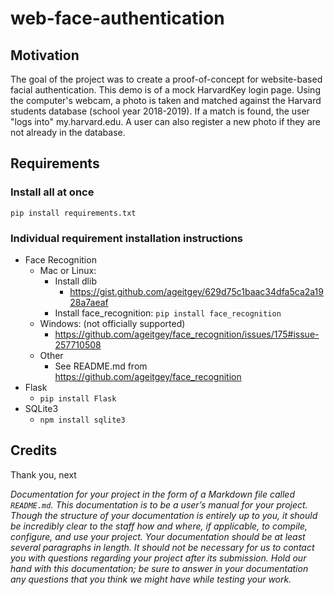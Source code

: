 # web-face-authentication

## Motivation
The goal of the project was to create a proof-of-concept for website-based facial
authentication. This demo is of a mock HarvardKey login page. Using the computer's
webcam, a photo is taken and matched against the Harvard students database (school
 year 2018-2019). If a match is found, the user "logs into" my.harvard.edu. A
 user can also register a new photo if they are not already in the database.

## Requirements

### Install all at once

`pip install requirements.txt`

### Individual requirement installation instructions

* Face Recognition
  * Mac or Linux:
    * Install dlib
      - https://gist.github.com/ageitgey/629d75c1baac34dfa5ca2a1928a7aeaf
    * Install face_recognition: `pip install face_recognition`
  * Windows: (not officially supported)
    * https://github.com/ageitgey/face_recognition/issues/175#issue-257710508
  * Other
    * See README.md from https://github.com/ageitgey/face_recognition
* Flask
  * `pip install Flask`
* SQLite3
  * `npm install sqlite3`

## Credits
Thank you, next

*Documentation for your project in the form of a Markdown file called `README.md`. This documentation is to be a user’s manual for your project. Though the structure of your documentation is entirely up to you, it should be incredibly clear to the staff how and where, if applicable, to compile, configure, and use your project. Your documentation should be at least several paragraphs in length. It should not be necessary for us to contact you with questions regarding your project after its submission. Hold our hand with this documentation; be sure to answer in your documentation any questions that you think we might have while testing your work.*
